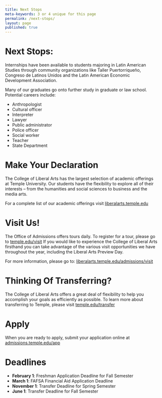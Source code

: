 ```yaml
---
title: Next Stops
meta-keywords: 3 or 4 unique for this page
permalink: /next-stops/
layout: page
published: true
---
```

# Next Stops:

Internships have been available to students majoring in Latin American Studies through community organizations like Taller Puertorriqueño, Congreso de Latinos Unidos and the Latin American Economic Development Association.

Many of our graduates go onto further study in graduate or law school. Potential careers include:

- Anthropologist
- Cultural officer
- Interpreter
- Lawyer
- Public administrator
- Police officer
- Social worker
- Teacher
- State Department

# Make Your Declaration

The College of Liberal Arts has the largest selection of academic offerings at Temple University. Our students have the flexibility to explore all of their interests – from the humanities and social sciences to business and the media arts.

For a complete list of our academic offerings visit [liberalarts.temple.edu](liberalarts.temple.edu)

# Visit Us!

The Office of Admissions offers tours daily. To register for a tour, please go to [temple.edu/visit](temple.edu/visit ) If you would like to experience the College of Liberal Arts firsthand you can take advantage of the various visit opportunities we have throughout the year, including the Liberal Arts Preview Day.

For more information, please go to: [liberalarts.temple.edu/admissions/visit](liberalarts.temple.edu/admissions/visit)

# Thinking Of Transferring?

The College of Liberal Arts offers a great deal of flexibility to help you accomplish your goals as efficiently as possible. To learn more about transferring to Temple, please visit [temple.edu/transfer](temple.edu/transfer)

# Apply

When you are ready to apply, submit your application online at [admissions.temple.edu/app](admissions.temple.edu/app)

# Deadlines

- **February 1**: Freshman Application Deadline for Fall Semester
- **March 1**: FAFSA Financial Aid Application Deadline
- **November 1**: Transfer Deadline for Spring Semester
- **June 1**: Transfer Deadline for Fall Semester


